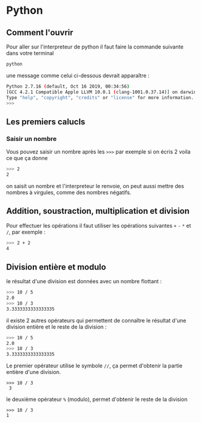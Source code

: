 # Python

## Comment l'ouvrir

Pour aller sur l'interpreteur de python il faut faire la commande suivante dans votre terminal
```bash
python
```
une message comme celui ci-dessous devrait apparaître :
```bash
Python 2.7.16 (default, Oct 16 2019, 00:34:56) 
[GCC 4.2.1 Compatible Apple LLVM 10.0.1 (clang-1001.0.37.14)] on darwin
Type "help", "copyright", "credits" or "license" for more information.
>>>
```

## Les premiers calucls

### Saisir un nombre 

Vous pouvez saisir un nombre après les `>>>` par exemple si on écris 2 voila ce que ça donne
```bash
>>> 2
2
```

on saisit un nombre et l'interpreteur le renvoie, on peut aussi mettre des nombres à virgules, comme des nombres négatifs.

## Addition, soustraction, multiplication et division

Pour effectuer les opérations il faut utiliser les opérations suivantes `+` `-` `*` et `/`, par exemple :
```bash
>>> 2 + 2
4
```

## Division entière et modulo 

le résultat d'une division est données avec un nombre flottant :

```bash
>>> 10 / 5
2.0
>>> 10 / 3
3.3333333333333335
```

il existe 2 autres opérateurs qui permettent de connaître le résultat d'une division entière et le reste de la division : 
```bash
>>> 10 / 5
2.0
>>> 10 / 3
3.3333333333333335
```

Le premier opérateur utilise le symbole `//`, ça permet d'obtenir la partie entière d'une division.
```
>>> 10 / 3
 3
```

le deuxième opérateur `%` (modulo), permet d'obtenir le reste de la division
```
>>> 10 / 3
1
```